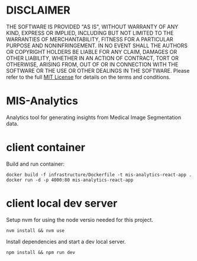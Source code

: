 # DISCLAIMER

THE SOFTWARE IS PROVIDED "AS IS", WITHOUT WARRANTY OF ANY KIND, EXPRESS OR IMPLIED, INCLUDING BUT NOT LIMITED TO THE WARRANTIES OF MERCHANTABILITY, FITNESS FOR A PARTICULAR PURPOSE AND NONINFRINGEMENT. IN NO EVENT SHALL THE AUTHORS OR COPYRIGHT HOLDERS BE LIABLE FOR ANY CLAIM, DAMAGES OR OTHER LIABILITY, WHETHER IN AN ACTION OF CONTRACT, TORT OR OTHERWISE, ARISING FROM, OUT OF OR IN CONNECTION WITH THE SOFTWARE OR THE USE OR OTHER DEALINGS IN THE SOFTWARE. Please refer to the full [MIT License](https://github.com/nicolasleivab/mis-analytics/blob/main/LICENSE) for details on the terms and conditions.

# MIS-Analytics

Analytics tool for generating insights from Medical Image Segmentation data.

# client container

Build and run container:

```
docker build -f infrastructure/Dockerfile -t mis-analytics-react-app .
docker run -d -p 4000:80 mis-analytics-react-app
```

# client local dev server

Setup nvm for using the node versio needed for this project.

```
nvm install && nvm use
```

Install dependencies and start a dev local server.

```
npm install && npm run dev
```
